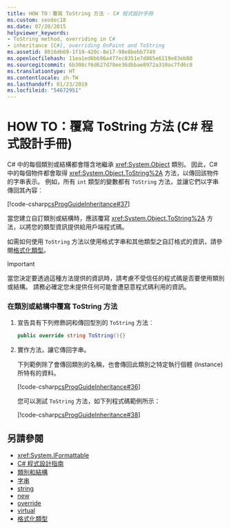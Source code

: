 ```yaml
---
title: HOW TO：覆寫 ToString 方法 - C# 程式設計手冊
ms.custom: seodec18
ms.date: 07/20/2015
helpviewer_keywords:
- ToString method, overriding in C#
- inheritance [C#], overriding OnPaint and ToString
ms.assetid: 8016db69-1f19-420c-8e17-98e8bebb7749
ms.openlocfilehash: 11ea1ed6bb96a477ec8351e7d865e6119e83eb80
ms.sourcegitcommit: 6b308cf6d627d78ee36dbbae8972a310ac7fd6c8
ms.translationtype: HT
ms.contentlocale: zh-TW
ms.lasthandoff: 01/23/2019
ms.locfileid: "54672951"
---
```

# <a name="how-to-override-the-tostring-method-c-programming-guide"></a>HOW TO：覆寫 ToString 方法 (C# 程式設計手冊)
C# 中的每個類別或結構都會隱含地繼承 <xref:System.Object> 類別。 因此，C# 中的每個物件都會取得 <xref:System.Object.ToString%2A> 方法，以傳回該物件的字串表示。 例如，所有 `int` 類型的變數都有 `ToString` 方法，並讓它們以字串傳回其內容︰  
  
 [!code-csharp[csProgGuideInheritance#37](../../../csharp/programming-guide/classes-and-structs/codesnippet/CSharp/how-to-override-the-tostring-method_1.cs)]  
  
 當您建立自訂類別或結構時，應該覆寫 <xref:System.Object.ToString%2A> 方法，以將您的類型資訊提供給用戶端程式碼。  
  
 如需如何使用 `ToString` 方法以使用格式字串和其他類型之自訂格式的資訊，請參閱[格式化類型](../../../standard/base-types/formatting-types.md)。  
  
> [!IMPORTANT]
>  當您決定要透過這種方法提供的資訊時，請考慮不受信任的程式碼是否要使用類別或結構。 請務必確定您未提供任何可能會遭惡意程式碼利用的資訊。  
  
### <a name="to-override-the-tostring-method-in-your-class-or-struct"></a>在類別或結構中覆寫 ToString 方法  
  
1.  宣告具有下列修飾詞和傳回型別的 `ToString` 方法︰  
  
    ```csharp  
    public override string ToString(){}  
    ```  
  
2.  實作方法，讓它傳回字串。  
  
     下列範例除了會傳回類別的名稱，也會傳回此類別之特定執行個體 (Instance) 所特有的資料。  
  
     [!code-csharp[csProgGuideInheritance#36](../../../csharp/programming-guide/classes-and-structs/codesnippet/CSharp/how-to-override-the-tostring-method_2.cs)]  
  
     您可以測試 `ToString` 方法，如下列程式碼範例所示：  
  
     [!code-csharp[csProgGuideInheritance#38](../../../csharp/programming-guide/classes-and-structs/codesnippet/CSharp/how-to-override-the-tostring-method_3.cs)]  
  
## <a name="see-also"></a>另請參閱

- <xref:System.IFormattable>
- [C# 程式設計指南](../../../csharp/programming-guide/index.md)
- [類別和結構](../../../csharp/programming-guide/classes-and-structs/index.md)
- [字串](../../../csharp/programming-guide/strings/index.md)
- [string](../../../csharp/language-reference/keywords/string.md)
- [new](../../../csharp/language-reference/keywords/new.md)
- [override](../../../csharp/language-reference/keywords/override.md)
- [virtual](../../../csharp/language-reference/keywords/virtual.md)
- [格式化類型](../../../standard/base-types/formatting-types.md)
